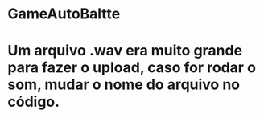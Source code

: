 # GameAutoBaltte
# Um arquivo .wav era muito grande para fazer o upload, caso for rodar o som, mudar o nome do arquivo no código.
